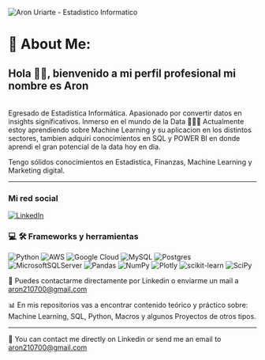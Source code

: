 
![Aron Uriarte - Estadistico Informatico](https://github.com/AronUrza/GIT/blob/master/GITIMA/AUZ%20UNALM.png)


# 🌟 About Me:
## Hola 👋🏻, bienvenido a mi perfil profesional mi nombre es Aron

⁣⁣<br>⁣Egresado de Estadística Informática. Apasionado por convertir datos en insights significativos. Inmerso en el mundo de la Data 
👨🏻‍🔬 Actualmente estoy aprendiendo sobre Machine Learning y su aplicacion en los distintos sectores, tambien adquiri conocimientos en SQL y POWER BI en donde aprendi el gran potencial de la data hoy en dia.

Tengo sólidos conocimientos en Estadistica, Finanzas, Machine Learning y Marketing digital.

---

### Mi red social

[![LinkedIn](https://img.shields.io/badge/LinkedIn-%230077B5.svg?logo=linkedin&logoColor=white)](https://www.linkedin.com/in/aronuriartez/) 

### 💻 🛠 Frameworks y herramientas
![Python](https://img.shields.io/badge/python-3670A0?style=for-the-badge&logo=python&logoColor=ffdd54) ![AWS](https://img.shields.io/badge/AWS-%23FF9900.svg?style=for-the-badge&logo=amazon-aws&logoColor=white) ![Google Cloud](https://img.shields.io/badge/Google%20Cloud-%234285F4.svg?style=for-the-badge&logo=google-cloud&logoColor=white) ![MySQL](https://img.shields.io/badge/mysql-%2300f.svg?style=for-the-badge&logo=mysql&logoColor=white) ![Postgres](https://img.shields.io/badge/postgres-%23316192.svg?style=for-the-badge&logo=postgresql&logoColor=white) ![MicrosoftSQLServer](https://img.shields.io/badge/Microsoft%20SQL%20Sever-CC2927?style=for-the-badge&logo=microsoft%20sql%20server&logoColor=white) ![Pandas](https://img.shields.io/badge/pandas-%23150458.svg?style=for-the-badge&logo=pandas&logoColor=white) ![NumPy](https://img.shields.io/badge/numpy-%23013243.svg?style=for-the-badge&logo=numpy&logoColor=white) ![Plotly](https://img.shields.io/badge/Plotly-%233F4F75.svg?style=for-the-badge&logo=plotly&logoColor=white) ![scikit-learn](https://img.shields.io/badge/scikit--learn-%23F7931E.svg?style=for-the-badge&logo=scikit-learn&logoColor=white) ![SciPy](https://img.shields.io/badge/SciPy-%230C55A5.svg?style=for-the-badge&logo=scipy&logoColor=%white) 


📧 Puedes contactarme directamente por Linkedin o enviarme un mail a aron210700@gmail.com

📊 En mis repositorios vas a encontrar contenido teórico y práctico sobre: Machine Learning, SQL, Python, Macros y algunos Proyectos de otros tipos. 

---


📧 You can contact me directly on Linkedin or send me an email to aron210700@gmail.com



